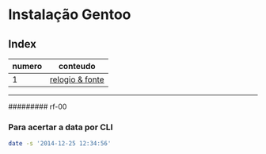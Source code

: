 # Instalação Gentoo

## Index

| numero | conteudo |
|---|---|
| 1 | [relogio & fonte](#rf-00) |

---

######### rf-00

### Para acertar a data por CLI
```bash
date -s '2014-12-25 12:34:56'
```
